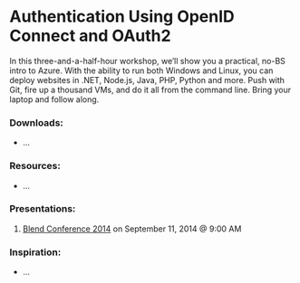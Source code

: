 # Authentication Using OpenID Connect and OAuth2

In this three-and-a-half-hour workshop, we’ll show you a practical, no-BS intro to Azure. With the ability to run both Windows and Linux, you can deploy websites in .NET, Node.js, Java, PHP, Python and more. Push with Git, fire up a thousand VMs, and do it all from the command line. Bring your laptop and follow along.

### Downloads:
* ...

### Resources:
* ...

### Presentations:
1. [Blend Conference 2014](http://www.blendconf.com/) on September 11, 2014 @ 9:00 AM

### Inspiration:
* ...
